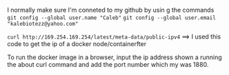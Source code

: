I normally make sure I'm conneted to my github by usin g the commands <br/>
`git config --global user.name "Caleb"`
`git config --global user.email "kalebiotezz@yahoo.com"`





`curl http://169.254.169.254/latest/meta-data/public-ipv4` ==> I used this code to get the ip of a docker node/containerfter 

To run the docker image in a browser, input the ip address shown a running the about curl command and add the port number which my was 1880.